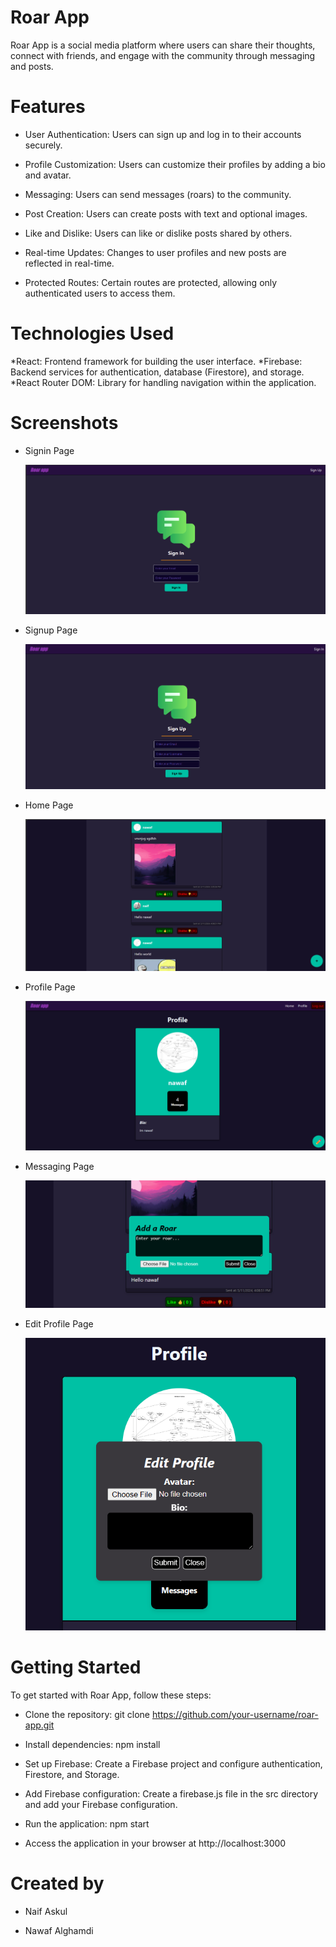 # Roar App

Roar App is a social media platform where users can share their thoughts, connect with friends, and engage with the community through messaging and posts.

# Features

* User Authentication: Users can sign up and log in to their accounts securely.

* Profile Customization: Users can customize their profiles by adding a bio and avatar.
  
* Messaging: Users can send messages (roars) to the community.
  
* Post Creation: Users can create posts with text and optional images.
  
* Like and Dislike: Users can like or dislike posts shared by others.
  
* Real-time Updates: Changes to user profiles and new posts are reflected in real-time.
  
* Protected Routes: Certain routes are protected, allowing only authenticated users to access them.

# Technologies Used

*React: Frontend framework for building the user interface.
*Firebase: Backend services for authentication, database (Firestore), and storage.
*React Router DOM: Library for handling navigation within the application.

# Screenshots

* Signin Page

  ![](ScreenShots/Screenshot_7.png)

* Signup Page

   ![](ScreenShots/Screenshot_8.png)

* Home Page

  ![](ScreenShots/Screenshot_2.png)

* Profile Page

   ![](ScreenShots/Screenshot_4.png)

* Messaging Page

   ![](ScreenShots/Screenshot_3.png)

* Edit Profile Page

  ![](ScreenShots/Screenshot_5.png)

# Getting Started
To get started with Roar App, follow these steps:

* Clone the repository: git clone https://github.com/your-username/roar-app.git

* Install dependencies: npm install
  
* Set up Firebase: Create a Firebase project and configure authentication, Firestore, and Storage.
  
* Add Firebase configuration: Create a firebase.js file in the src directory and add your Firebase configuration.
  
* Run the application: npm start
  
* Access the application in your browser at http://localhost:3000

# Created by

* Naif Askul

* Nawaf Alghamdi
